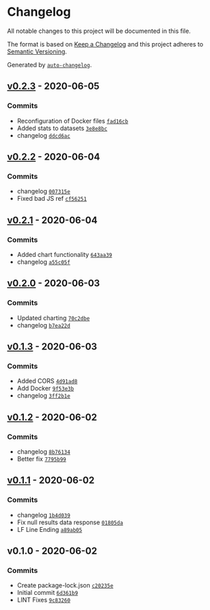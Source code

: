 # Changelog

All notable changes to this project will be documented in this file.

The format is based on [Keep a Changelog](https://keepachangelog.com/en/1.0.0/)
and this project adheres to [Semantic Versioning](https://semver.org/spec/v2.0.0.html).

Generated by [`auto-changelog`](https://github.com/CookPete/auto-changelog).

## [v0.2.3](https://github.com/lushonline/node-graphql-results/compare/v0.2.2...v0.2.3) - 2020-06-05

### Commits

- Reconfiguration of Docker files [`fad16cb`](https://github.com/lushonline/node-graphql-results/commit/fad16cbaa76980c9c1d0d61a7e8caab3a884335a)
- Added stats to datasets [`3e8e8bc`](https://github.com/lushonline/node-graphql-results/commit/3e8e8bc940252fb3bb4c6568db45d138780a631e)
- changelog [`ddcd6ac`](https://github.com/lushonline/node-graphql-results/commit/ddcd6ace116d0d381529d24bb56e6c81dd1c0d2a)

## [v0.2.2](https://github.com/lushonline/node-graphql-results/compare/v0.2.1...v0.2.2) - 2020-06-04

### Commits

- changelog [`007315e`](https://github.com/lushonline/node-graphql-results/commit/007315eeb89c4b7211a65bd9aad63628e2b787d5)
- Fixed bad JS ref [`cf56251`](https://github.com/lushonline/node-graphql-results/commit/cf562519e909cdc2fec3995e62eb60cce0bc772a)

## [v0.2.1](https://github.com/lushonline/node-graphql-results/compare/v0.2.0...v0.2.1) - 2020-06-04

### Commits

- Added chart functionality [`643aa39`](https://github.com/lushonline/node-graphql-results/commit/643aa39bb02d34ff538f0d46a29ae3e5612fcf0d)
- changelog [`a55c05f`](https://github.com/lushonline/node-graphql-results/commit/a55c05fe7538d9e8f93f86cb0ca17c20a2f3754a)

## [v0.2.0](https://github.com/lushonline/node-graphql-results/compare/v0.1.3...v0.2.0) - 2020-06-03

### Commits

- Updated charting [`70c2dbe`](https://github.com/lushonline/node-graphql-results/commit/70c2dbedcac642183bf61af27c49a44fe156a702)
- changelog [`b7ea22d`](https://github.com/lushonline/node-graphql-results/commit/b7ea22dea9e738747c4e43f6bbad3ec46a5e5c14)

## [v0.1.3](https://github.com/lushonline/node-graphql-results/compare/v0.1.2...v0.1.3) - 2020-06-03

### Commits

- Added CORS [`4d91ad8`](https://github.com/lushonline/node-graphql-results/commit/4d91ad8b7f2a40a7b031c23cebb289e2853b3659)
- Add Docker [`9f53e3b`](https://github.com/lushonline/node-graphql-results/commit/9f53e3b3061fc746e008c38e64e2a2b09311d541)
- changelog [`3ff2b1e`](https://github.com/lushonline/node-graphql-results/commit/3ff2b1ed076711e7b8b8a23cd1b34ea78482d0bf)

## [v0.1.2](https://github.com/lushonline/node-graphql-results/compare/v0.1.1...v0.1.2) - 2020-06-02

### Commits

- changelog [`8b76134`](https://github.com/lushonline/node-graphql-results/commit/8b7613474be3c4105b649600d69f589d9a5b32ea)
- Better fix [`7795b99`](https://github.com/lushonline/node-graphql-results/commit/7795b99734bf04adea17a0dcc9e41614a8d49b8f)

## [v0.1.1](https://github.com/lushonline/node-graphql-results/compare/v0.1.0...v0.1.1) - 2020-06-02

### Commits

- changelog [`1b4d039`](https://github.com/lushonline/node-graphql-results/commit/1b4d03932e6f3e3bc531430ce9380ae84fee3abb)
- Fix null results data response [`01805da`](https://github.com/lushonline/node-graphql-results/commit/01805da23a49be4baf21c040da6f16272cdf45aa)
- LF Line Ending [`a89ab05`](https://github.com/lushonline/node-graphql-results/commit/a89ab05cd134297644387f9b27d6ed35de59119e)

## v0.1.0 - 2020-06-02

### Commits

- Create package-lock.json [`c20235e`](https://github.com/lushonline/node-graphql-results/commit/c20235e2b87c1e00b3bb30bfb1ab8f30b37f6642)
- Initial commit [`6d361b9`](https://github.com/lushonline/node-graphql-results/commit/6d361b9d55c5d3f69b90cb38fd788ceed4e4aa96)
- LINT Fixes [`9c83260`](https://github.com/lushonline/node-graphql-results/commit/9c8326097a4d8def6f065cd6f17bf094ff92ec36)
